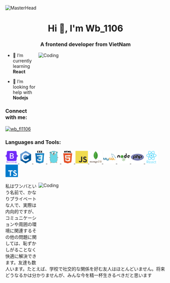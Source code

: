 ![MasterHead](https://i.pinimg.com/originals/bd/56/5d/bd565dcc0a556add0b0a0ed6b26d686e.gif)
<h1 align="center">Hi 👋, I'm Wb_1106</h1>
<h3 align="center">A frontend developer from VietNam</h3>
<img align="right" alt="Coding" width="400" height="250" src="https://i.pinimg.com/originals/3c/31/c8/3c31c8503d9e31400e96d4b90b93c141.gif">



- 🌱 I’m currently learning **React**

- 🤝 I’m looking for help with **Nodejs**

<h3 align="left">Connect with me:</h3>
<p align="left">
<a href="https://instagram.com/wb_fl1106" target="blank"><img align="center" src="https://raw.githubusercontent.com/rahuldkjain/github-profile-readme-generator/master/src/images/icons/Social/instagram.svg" alt="wb_fl1106" height="30" width="40" /></a>
</p>

<h3 align="left">Languages and Tools:</h3>

<p align="left"> <a href="https://getbootstrap.com" target="_blank" rel="noreferrer"> <img src="https://raw.githubusercontent.com/devicons/devicon/master/icons/bootstrap/bootstrap-plain-wordmark.svg" alt="bootstrap" width="40" height="40"/> </a> <a href="https://www.cprogramming.com/" target="_blank" rel="noreferrer"> <img src="https://raw.githubusercontent.com/devicons/devicon/master/icons/c/c-original.svg" alt="c" width="40" height="40"/> </a> <a href="https://www.w3schools.com/css/" target="_blank" rel="noreferrer"> <img src="https://raw.githubusercontent.com/devicons/devicon/master/icons/css3/css3-original-wordmark.svg" alt="css3" width="40" height="40"/> </a> <a href="https://golang.org" target="_blank" rel="noreferrer"> <img src="https://raw.githubusercontent.com/devicons/devicon/master/icons/go/go-original.svg" alt="go" width="40" height="40"/> </a> <a href="https://www.w3.org/html/" target="_blank" rel="noreferrer"> <img src="https://raw.githubusercontent.com/devicons/devicon/master/icons/html5/html5-original-wordmark.svg" alt="html5" width="40" height="40"/> </a> <a href="https://developer.mozilla.org/en-US/docs/Web/JavaScript" target="_blank" rel="noreferrer"> <img src="https://raw.githubusercontent.com/devicons/devicon/master/icons/javascript/javascript-original.svg" alt="javascript" width="40" height="40"/> </a> <a href="https://www.mongodb.com/" target="_blank" rel="noreferrer"> <img src="https://raw.githubusercontent.com/devicons/devicon/master/icons/mongodb/mongodb-original-wordmark.svg" alt="mongodb" width="40" height="40"/> </a> <a href="https://www.mysql.com/" target="_blank" rel="noreferrer"> <img src="https://raw.githubusercontent.com/devicons/devicon/master/icons/mysql/mysql-original-wordmark.svg" alt="mysql" width="40" height="40"/> </a> <a href="https://nodejs.org" target="_blank" rel="noreferrer"> <img src="https://raw.githubusercontent.com/devicons/devicon/master/icons/nodejs/nodejs-original-wordmark.svg" alt="nodejs" width="40" height="40"/> </a> <a href="https://www.php.net" target="_blank" rel="noreferrer"> <img src="https://raw.githubusercontent.com/devicons/devicon/master/icons/php/php-original.svg" alt="php" width="40" height="40"/> </a> <a href="https://reactjs.org/" target="_blank" rel="noreferrer"> <img src="https://raw.githubusercontent.com/devicons/devicon/master/icons/react/react-original-wordmark.svg" alt="react" width="40" height="40"/> </a> <a href="https://www.typescriptlang.org/" target="_blank" rel="noreferrer"> <img src="https://raw.githubusercontent.com/devicons/devicon/master/icons/typescript/typescript-original.svg" alt="typescript" width="40" height="40"/> </a> </p>
<img align="right" alt="Coding" width="400" height="250" src="https://i.pinimg.com/originals/60/2d/df/602ddfa21b9c4892ffa2740e6c24feef.gif">
<p> 私はワンバという名前で、かなりプライベートな人で、実際は内向的ですが、コミュニケーションや周囲の環境に関連するその他の問題に関しては、恥ずかしがることなく快適に解決できます。友達も数人います。たとえば、学校で社交的な関係を好む友人はほとんどいません。将来どうなるかは分かりませんが、みんな今を精一杯生きるべきだと思います </p>
